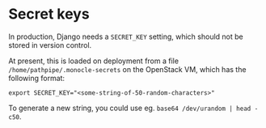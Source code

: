 # Secret keys
In production, Django needs a `SECRET_KEY` setting, which should not be stored in version control.

At present, this is loaded on deployment from a file `/home/pathpipe/.monocle-secrets` on the OpenStack VM, which has the following format:
```
export SECRET_KEY="<some-string-of-50-random-characters>"
```

To generate a new string, you could use eg. `base64 /dev/urandom | head -c50`.